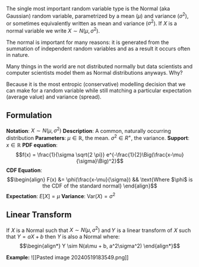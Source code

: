 The single most important random variable type is the Normal (aka Gaussian) random variable, parametrized by a mean ($\mu$) and variance ($\sigma^2$), or sometimes equivalently written as mean and variance ($\sigma^2$). If 𝑋 is a normal variable we write $X\sim N(\mu,\sigma^2)$. 

The normal is important for many reasons: it is generated from the summation of independent random variables and as a result it occurs often in nature.

Many things in the world are not distributed normally but data scientists and computer scientists model them as Normal distributions anyways. Why? 

Because it is the most entropic (conservative) modelling decision that we can make for a random variable while still matching a particular expectation (average value) and variance (spread).

## Formulation

**Notation**: $X \sim N(\mu, \sigma^2)$
**Description**: A common, naturally occurring distribution
**Parameters**: $\mu \in \mathbb R$, the mean. $\sigma^2 \in R^+$, the variance.
**Support**: $x \in \mathbb R$
**PDF equation**: $$f(x) = \frac{1}{\sigma \sqrt{2 \pi}} e^{-\frac{1}{2}\Big(\frac{x-\mu}{\sigma}\Big)^2}$$
**CDF Equation**: $$\begin{align}
		F(x) &= \phi(\frac{x-\mu}{\sigma})
		   && \text{Where $\phi$ is the CDF of the standard normal}
	\end{align}$$
**Expectation**: $E[X] = \mu$
**Variance**: $\text{Var}(X) = \sigma^2$

## Linear Transform

If 𝑋 is a Normal such that $X \sim N(\mu, \sigma^2)$ and 𝑌 is a linear transform of 𝑋 such that $Y=aX+b$ then $Y$ is also a Normal where:
$$\begin{align*}
    Y \sim N(a\mu + b, a^2\sigma^2)
\end{align*}$$

**Example:**
![[Pasted image 20240519183549.png]]



